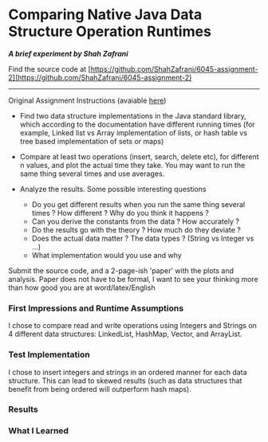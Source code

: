 # Comparing Native Java Data Structure Operation Runtimes
***A brief experiment by Shah Zafrani***

Find the source code at [https://github.com/ShahZafrani/6045-assignment-2](https://github.com/ShahZafrani/6045-assignment-2)

---

Original Assignment Instructions (avaiable [here](https://github.com/okaram/Algorithms/blob/master/content/assignments/6045-assignment2.md))

* Find two data structure implementations in the Java standard library, which according to the documentation have different running times (for example, Linked list vs Array implementation of lists, or hash table vs tree based implementation of sets or maps)

* Compare at least two operations (insert, search, delete etc), for different n values, and plot the actual time they take. You may want to run the same thing several times and use averages.

* Analyze the results. Some possible interesting questions
    * Do you get different results when you run the same thing several times ? How different ? Why do you think it happens ?
    * Can you derive the constants from the data ? How accurately ?
    * Do the results go with the theory ? How much do they deviate ?
    * Does the actual data matter ? The data types ? (String vs Integer vs ...)
    * What implementation would you use and why 

Submit the source code, and a 2-page-ish 'paper' with the plots and analysis. Paper does not have to be formal, I want to see your thinking more than how good you are at word/latex/English 


<div style="page-break-after: always;"></div> 


### First Impressions and Runtime Assumptions

I chose to compare read and write operations using Integers and Strings on 4 different data structures: LinkedList, HashMap, Vector, and ArrayList. 

### Test Implementation

I chose to insert integers and strings in an ordered manner for each data structure. This can lead to skewed results (such as data structures that benefit from being ordered will outperform hash maps). 

### Results




### What I Learned


